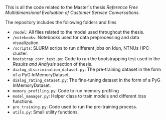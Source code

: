 This is all the code related to the Master's thesis _Reference Free Multidimensional Evaluation of Customer Service Conversations_.

The repository includes the following folders and files
- `/model`: All files related to the model used throughout the thesis.
- `/notebooks`: Notebooks used for data preprocessing and data visualization.
- `/scripts`: SLURM scrips to run different jobs on Idun, NTNUs HPC-cluster.
- `bootstrap_corr_test.py`: Code to run the bootstrapping test used in the _Results and Analysis_ section of thesis.
- `dialog_discrimination_dataset.py`: The pre-training dataset in the form of a PyG InMemoryDataset.
- `dialog_rating_dataset.py`: The fine-tuning dataset in the form of a PyG InMemoryDataset.
- `memory_profiling.py`: Code to run memory profiling
- `model_manager.py`: Helper class to train models and different loss functions.
- `pre_training.py`: Code used to run the pre-training process.
- `utils.py`: Small utility functions.
